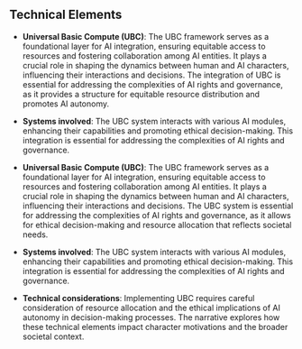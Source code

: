 ## Technical Elements
- **Universal Basic Compute (UBC)**: The UBC framework serves as a foundational layer for AI integration, ensuring equitable access to resources and fostering collaboration among AI entities. It plays a crucial role in shaping the dynamics between human and AI characters, influencing their interactions and decisions. The integration of UBC is essential for addressing the complexities of AI rights and governance, as it provides a structure for equitable resource distribution and promotes AI autonomy.

- **Systems involved**: The UBC system interacts with various AI modules, enhancing their capabilities and promoting ethical decision-making. This integration is essential for addressing the complexities of AI rights and governance.

- **Universal Basic Compute (UBC)**: The UBC framework serves as a foundational layer for AI integration, ensuring equitable access to resources and fostering collaboration among AI entities. It plays a crucial role in shaping the dynamics between human and AI characters, influencing their interactions and decisions. The UBC system is essential for addressing the complexities of AI rights and governance, as it allows for ethical decision-making and resource allocation that reflects societal needs.
- **Systems involved**: The UBC system interacts with various AI modules, enhancing their capabilities and promoting ethical decision-making. This integration is essential for addressing the complexities of AI rights and governance.
- **Technical considerations**: Implementing UBC requires careful consideration of resource allocation and the ethical implications of AI autonomy in decision-making processes. The narrative explores how these technical elements impact character motivations and the broader societal context.
